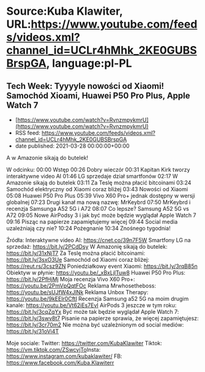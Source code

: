 # Source:Kuba Klawiter, URL:https://www.youtube.com/feeds/videos.xml?channel_id=UCLr4hMhk_2KE0GUBSBrspGA, language:pl-PL

## Tech Week: Tyyyyle nowości od Xiaomi! Samochód Xioami, Huawei P50 Pro Plus, Apple Watch 7
 - [https://www.youtube.com/watch?v=RvnzmpykmrU](https://www.youtube.com/watch?v=RvnzmpykmrU)
 - RSS feed: https://www.youtube.com/feeds/videos.xml?channel_id=UCLr4hMhk_2KE0GUBSBrspGA
 - date published: 2021-03-28 00:00:00+00:00

A w Amazonie sikają do butelek!

W odcinku:
00:00 Wstęp
00:26 Dobry wieczór
00:31 Kapitan Kirk tworzy interaktywne video AI
01:46 LG sprzedaje dział smartfonów
02:17 W Amazonie sikają do butelek
03:11 Za Teslę można płacić bitcoinami
03:24 Samochód elektryczny od Xiaomi coraz bliżej
03:43 Nowości od Xiaomi
05:08 Huawei P50 Pro Plus
05:39 Vivo X60 Pro+ jednak dostępny w wersji globalnej
07:23 Drugi kanał ma nową nazwę: MrKeybrd
07:50 MrKeybrd i recenzja Samsunga A52 5G i A72
08:07 Co lepsze? Samsung A52 5G vs A72
09:05 Nowe AirPodsy 3 i jak być może będzie wyglądał Apple Watch 7
09:16 Pisząc na papierze zapamiętujemy więcej
09:44 Social media uzależniają czy nie?
10:24 Pożegnanie
10:34 Znośnego tygodnia!

Źródła:
Interaktywne video AI: https://cnet.co/39n7F5W
Smartfony LG na sprzedaż: https://bit.ly/2PCdDsy
W Amazonię sikają do butelek: https://bit.ly/31xNjT7
Za Teslę można płacić bitcoinami: https://bit.ly/3sxO3Ue
Samochód od Xiaomi coraz bliżej: https://reut.rs/3csz9ZN
Poniedziałkowy event Xiaomi: https://bit.ly/3rqB85n
Obiektyw w płynie: https://youtu.be/_xBxLjlTuw8
Huawei P50 Pro Plus: https://bit.ly/2PfHjMj
Moja recenzja Vivo X60 Pro+: https://youtu.be/2PmVpQqtFOc
Reklama Mrwhosetheboss: https://youtu.be/sUJfW4xJlNk
Reklama Unbox Therapy: https://youtu.be/9kEElr0CftI
Recenzja Samsung a52 5G na moim drugim kanale: https://youtu.be/Vt62iEs7EvI
AirPods 3 jeszcze w tym roku: https://bit.ly/3cqZqYx
Być może tak będzie wyglądał Apple Watch 7: https://bit.ly/3swv8t7
Pisanie na papierze sprawia, że więcej zapamiętujesz: https://bit.ly/3cr70m2
Nie można być uzależnionym od social mediów: https://bit.ly/31oVi4T

Moje sociale: 
Twitter: https://twitter.com/KubaKlawiter
Tiktok: https://vm.tiktok.com/ZSwcvjTo​
Insta: https://www.instagram.com/kubaklawiter/
FB: https://www.facebook.com/Kuba.Klawiterr

